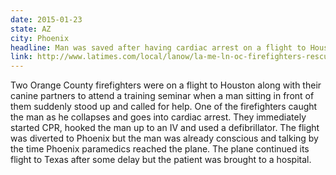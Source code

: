 ```yaml
---
date: 2015-01-23
state: AZ
city: Phoenix
headline: Man was saved after having cardiac arrest on a flight to Houston
link: http://www.latimes.com/local/lanow/la-me-ln-oc-firefighters-rescue-man-flight-20150123-story.html
---
```

Two Orange County firefighters were on a flight to Houston along with their canine partners to attend a training seminar when a man sitting in front of them suddenly stood up and called for help. One of the firefighters caught the man as he collapses and goes into cardiac arrest. They immediately started CPR, hooked the man up to an IV and used a defibrillator.  The flight was diverted to Phoenix but the man was already conscious and talking by the time Phoenix paramedics reached the plane. The plane continued its flight to Texas after some delay but the patient was brought to a hospital.
